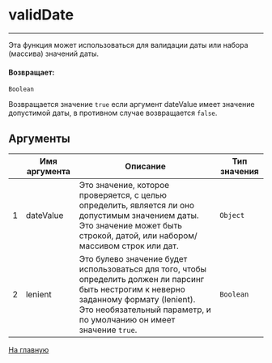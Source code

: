 # validDate

---

Эта функция может использоваться для валидации даты или набора (массива) значений даты.

#### Возвращает:

`Boolean`

Возвращается значение `true` если аргумент dateValue имеет значение допустимой даты, в противном случае
возвращается `false`.

## Аргументы

|  | Имя аргумента | Описание | Тип значения |
| --- | --- | --- | --- |
| 1 | dateValue | Это значение, которое проверяется, с целью определить, является ли оно допустимым значением даты. Это значение может быть строкой, датой, или набором/массивом строк или дат. | `Object` |
| 2 | lenient | Это булево значение будет использоваться для того, чтобы определить должен ли парсинг быть нестрогим к неверно заданному формату (lenient). Это необязательный параметр, и по умолчанию он имеет значение `true`. | `Boolean` |



[На главную](./ecmfunctions/)